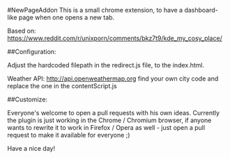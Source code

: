 #NewPageAddon
This is a small chrome extension, to have a dashboard-like page when one opens a new tab.

Based on: https://www.reddit.com/r/unixporn/comments/bkz7t9/kde_my_cosy_place/

##Configuration:

Adjust the hardcoded filepath in the redirect.js file, to the index.html.

Weather API: http://api.openweathermap.org find your own city code and replace the one in the contentScript.js

##Customize:

Everyone's welcome to open a pull requests with his own ideas.
Currently the plugin is just working in the Chrome / Chromium browser, if anyone wants to rewrite it to work in Firefox / Opera as well - just open a pull request to make it available for everyone ;)



Have a nice day!